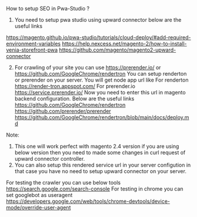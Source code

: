How to setup SEO in Pwa-Studio ?

1. You need to setup pwa studio using upward connector below are the useful links

https://magento.github.io/pwa-studio/tutorials/cloud-deploy/#add-required-environment-variables
https://help.nexcess.net/magento-2/how-to-install-venia-storefront-pwa
https://github.com/magento/magento2-upward-connector


2. For crawling of your site you can use https://prerender.io/ or https://github.com/GoogleChrome/rendertron 
   You can setup renderton or prerender on your server. 
   You will get node app url like 
   For renderton https://render-tron.appspot.com/ 
   For prerender.io https://service.prerender.io/
   Now you need to enter this url in magento backend configuration.
   Below are the useful links
   https://github.com/GoogleChrome/rendertron
   https://github.com/prerender/prerender
   https://github.com/GoogleChrome/rendertron/blob/main/docs/deploy.md

Note: 
1. This one will work perfect with magento 2.4 version if you are using below version then you need to made some changes in curl request of upward connector controller.
2. You can also setup this rendered service url in your server configution in that case you have no need to setup upward connector on your server.

For testing the crawler you can use below tools
https://search.google.com/search-console
For testing in chrome you can set googlebot as useragent
https://developers.google.com/web/tools/chrome-devtools/device-mode/override-user-agent
